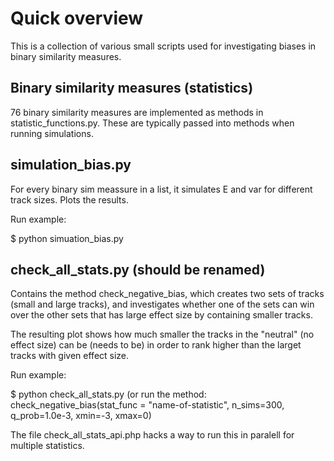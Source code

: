 
# Quick overview

This is a collection of various small scripts used for investigating biases in binary similarity measures.

## Binary similarity measures (statistics)
76 binary similarity measures are implemented as methods in statistic_functions.py. These are typically passed into methods when running simulations.

## simulation_bias.py
For every binary sim meassure in a list, it simulates E and var for different track sizes. Plots the results.

Run example:

$ python simuation_bias.py

## check_all_stats.py (should be renamed)
Contains the method check_negative_bias, which creates two sets of tracks (small and large tracks), and investigates whether one of the sets can win over the other sets that has large effect size by containing smaller tracks.

The resulting plot shows how much smaller the tracks in the "neutral" (no effect size) can be (needs to be) in order to rank higher than the larget tracks with given effect size.

Run example:

$ python check_all_stats.py
(or run the method: check_negative_bias(stat_func = "name-of-statistic", n_sims=300, q_prob=1.0e-3, xmin=-3, xmax=0)

The file check_all_stats_api.php hacks a way to run this in paralell for multiple statistics.



